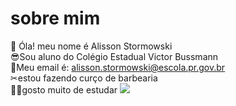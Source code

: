 # sobre mim           
🤙 Óla! meu nome é Alisson Stormowski      
😎Sou aluno do Colégio Estadual Victor Bussmann  
👀Meu email é: alisson.stormowski@escola.pr.gov.br  
✂estou fazendo curço de barbearia  
👨‍🎓gosto muito de estudar
<img src="https://img.shields.io/badge/GitHub-100000?style=for-the-badge&logo=github&logoColor=white">
